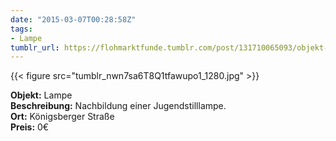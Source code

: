```yaml
---
date: "2015-03-07T00:28:58Z"
tags:
- Lampe
tumblr_url: https://flohmarktfunde.tumblr.com/post/131710065093/objekt-lampe-beschreibung-nachbildung-einer
---
```

 {{< figure src="tumblr_nwn7sa6T8Q1tfawupo1_1280.jpg" >}}  

**Objekt:** Lampe  
**Beschreibung:** Nachbildung einer Jugendstilllampe.  
**Ort:** Königsberger Straße  
**Preis:** 0€
